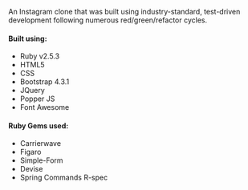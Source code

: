 An Instagram clone that was built using industry-standard, test-driven development following numerous red/green/refactor cycles.

#### Built using:
- Ruby v2.5.3
- HTML5
- CSS
- Bootstrap 4.3.1
- JQuery
- Popper JS
- Font Awesome


#### Ruby Gems used:
- Carrierwave
- Figaro
- Simple-Form
- Devise
- Spring Commands R-spec

